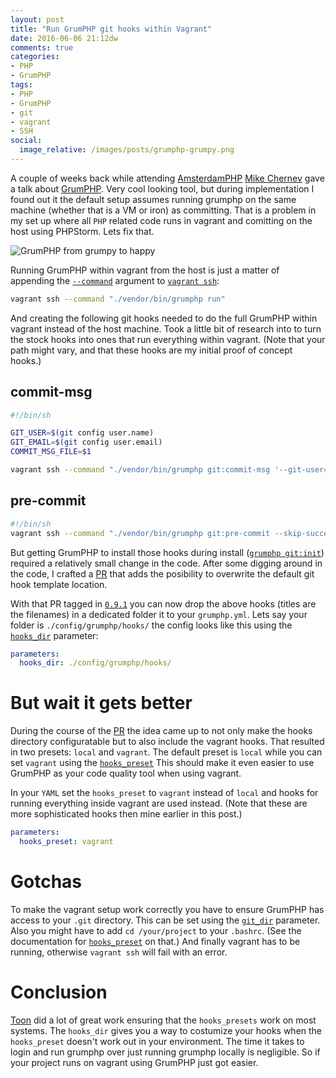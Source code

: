 ```yaml
---
layout: post
title: "Run GrumPHP git hooks within Vagrant"
date: 2016-06-06 21:12dw
comments: true
categories:
- PHP
- GrumPHP
tags:
- PHP
- GrumPHP
- git
- vagrant
- SSH
social:
  image_relative: /images/posts/grumphp-grumpy.png
---
```


A couple of weeks back while attending [AmsterdamPHP](https://php.amsterdam/) [Mike Chernev](https://twitter.com/MikeChernev) gave a talk about [GrumPHP](https://github.com/phpro/grumphp). Very cool looking tool, but during implementation I found out it the default setup assumes running grumphp on the same machine (whether that is a VM or iron) as committing. That is a problem in my set up where all `PHP` related code runs in vagrant and comitting on the host using PHPStorm. Lets fix that. 

![GrumPHP from grumpy to happy](/images/posts/grumphp-grumpy-to-happy.gif)

<!-- More -->

Running GrumPHP within vagrant from the host is just a matter of appending the [`--command`](https://www.vagrantup.com/docs/cli/ssh.html#_c_COMMAND) argument to [`vagrant ssh`](https://www.vagrantup.com/docs/cli/ssh.html):

```bash
vagrant ssh --command "./vendor/bin/grumphp run"
```

And creating the following git hooks needed to do the full GrumPHP within vagrant instead of the host machine. Took a little bit of research into to turn the stock hooks into ones that run everything within vagrant. (Note that your path might vary, and that these hooks are my initial proof of concept hooks.)

## commit-msg
```bash
#!/bin/sh

GIT_USER=$(git config user.name)
GIT_EMAIL=$(git config user.email)
COMMIT_MSG_FILE=$1

vagrant ssh --command "./vendor/bin/grumphp git:commit-msg '--git-user=$GIT_USER' '--git-email=$GIT_EMAIL' '$COMMIT_MSG_FILE'"
```

## pre-commit
```bash
#!/bin/sh
vagrant ssh --command "./vendor/bin/grumphp git:pre-commit --skip-success-output"
```

But getting GrumPHP to install those hooks during install ([`grumphp git:init`](https://github.com/phpro/grumphp/blob/master/doc/commands.md#installation)) required a relatively small change in the code. After some digging around in the code, I crafted a [PR](https://github.com/phpro/grumphp/pull/143) that adds the posibility to overwrite the default git hook template location.

With that PR tagged in [`0.9.1`](https://github.com/phpro/grumphp/releases/tag/v0.9.1) you can now drop the above hooks (titles are the filenames) in a dedicated folder it to your `grumphp.yml`. Lets say your folder is `./config/grumphp/hooks/` the config looks like this using the [`hooks_dir`](https://github.com/phpro/grumphp/blob/master/doc/parameters.md) parameter:

```yml
parameters:
  hooks_dir: ./config/grumphp/hooks/
```

# But wait it gets better

During the course of the [PR](https://github.com/phpro/grumphp/pull/143#issuecomment-217776465) the idea came up to not only make the hooks directory configuratable but to also include the vagrant hooks. That resulted in two presets: `local` and `vagrant`. The default preset is `local` while you can set `vagrant` using the [`hooks_preset`](https://github.com/phpro/grumphp/blob/master/doc/parameters.md) This should make it even easier to use GrumPHP as your code quality tool when using vagrant.

In your `YAML` set the `hooks_preset` to `vagrant` instead of `local` and hooks for running everything inside vagrant are used instead. (Note that these are more sophisticated hooks then mine earlier in this post.)

```yml
parameters:
  hooks_preset: vagrant
```

# Gotchas

To make the vagrant setup work correctly you have to ensure GrumPHP has access to your `.git` directory. This can be set using the [`git_dir`](https://github.com/phpro/grumphp/blob/master/doc/parameters.md) parameter. Also you might have to add
`cd /your/project` to your `.bashrc`. (See the documentation for [`hooks_preset`](https://github.com/phpro/grumphp/blob/master/doc/parameters.md) on that.) And finally vagrant has to be running, otherwise `vagrant ssh` will fail with an error. 

# Conclusion 

[Toon](https://github.com/veewee) did a lot of great work ensuring that the `hooks_presets` work on most systems. The `hooks_dir` gives you a way to costumize your hooks when the `hooks_preset` doesn't work out in your environment. The time it takes to login and run grumphp over just running grumphp locally is negligible. So if your project runs on vagrant using GrumPHP just got easier.
